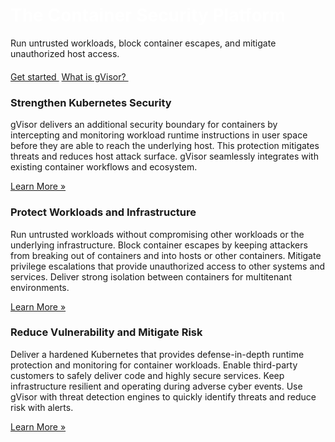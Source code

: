 <div class="jumbotron jumbotron-fluid">
  <div class="container">
    <div class="row">
      <div class="col-md-3"></div>
      <div class="col-md-6">
        <h1 style="color:white;">The Container Security Platform</h1>
        <p>Run untrusted workloads, block container escapes, and mitigate unauthorized host access.</p>
        <p style="margin-top: 20px;">
          <a class="btn" href="/docs/user_guide/install/">Get started&nbsp;<i class="fas fa-arrow-alt-circle-right ml-2"></i></a>
          <a class="btn" href="/docs/">What is gVisor?&nbsp;<i class="fas fa-arrow-alt-circle-right ml-2"></i></a>
        </p>
      </div>
      <div class="col-md-3"></div>
    </div>
  </div>
</div>

<div class="container"> <!-- Full page container. -->
  <div class="row">
    <div class="col-md-4">
      <div align="center"><i class="fas fa-shield-alt fa-2x"></i></div>
      <h3 id="seamless-security">Strengthen Kubernetes Security</h3>
      <p>gVisor delivers an additional security boundary for containers by
      intercepting and monitoring workload runtime instructions in user space
      before they are able to reach the underlying host. This protection
      mitigates threats and reduces host attack surface. gVisor seamlessly
      integrates with existing container workflows and ecosystem.</p>
      <a class="button" href="/docs/user_guide/quick_start/kubernetes/">Learn More &raquo;</a>
    </div>
    <div class="col-md-4">
      <div align="center"><i class="fas fa-lock fa-2x"></i></div>
      <h3 id="seamless-security">Protect Workloads and Infrastructure</h3>
      <p>Run untrusted workloads without compromising other workloads or the
      underlying infrastructure. Block container escapes by keeping attackers
      from breaking out of containers and into hosts or other containers.
      Mitigate privilege escalations that provide unauthorized access to other
      systems and services. Deliver strong isolation between containers for
      multitenant environments.</p>
      <a class="button" href="/docs/architecture_guide/security/">Learn More &raquo;</a>
    </div>
    <div class="col-md-4">
      <div align="center"><i class="fas fa-exclamation-triangle fa-2x"></i></div>
      <h3 id="seamless-security">Reduce Vulnerability and Mitigate Risk</h3>
      <p>Deliver a hardened Kubernetes that provides defense-in-depth
      runtime protection and monitoring for container workloads. Enable
      third-party customers to safely deliver code and highly secure services.
      Keep infrastructure resilient and operating during adverse cyber events.
      Use gVisor with threat detection engines to quickly identify threats and
      reduce risk with alerts.</p>
      <a class="button" href="/docs/architecture_guide/security/">Learn More &raquo;</a>
    </div>

  </div>
</div> <!-- container -->
